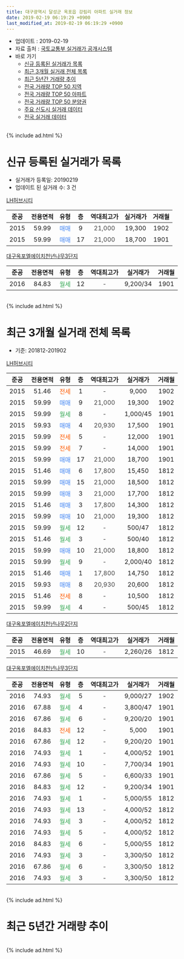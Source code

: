 ```yaml
---
title: 대구광역시 달성군 옥포읍 강림리 아파트 실거래 정보
date: 2019-02-19 06:19:29 +0900
last_modified_at: 2019-02-19 06:19:29 +0900
---
```


* 업데이트 : 2019-02-19
* 자료 출처 : [국토교통부 실거래가 공개시스템](http://rt.molit.go.kr)
* 바로 가기
    * [신규 등록된 실거래가 목록](#신규-등록된-실거래가-목록)
    * [최근 3개월 실거래 전체 목록](#최근-3개월-실거래-전체-목록)
    * [최근 5년간 거래량 추이](#최근-5년간-거래량-추이)
    * [전국 거래량 TOP 50 지역](https://inasie.github.io/apt-trade-info/최근-3개월-전국에서-가장-거래가-많이-발생한-지역)
    * [전국 거래량 TOP 50 아파트](https://inasie.github.io/apt-trade-info/최근-3개월-전국에서-가장-거래가-많이-발생한-아파트)
    * [전국 거래량 TOP 50 분양권](https://inasie.github.io/apt-trade-info/최근-3개월-전국에서-가장-거래가-많이-발생한-분양권)
    * [주요 신도시 실거래 데이터](https://inasie.github.io/apt-trade-info/주요-신도시)
    * [전국 실거래 데이터](https://inasie.github.io/apt-trade-info/전국)
<br>
{% include ad.html %}
<br>

# 신규 등록된 실거래가 목록
* 실거래가 등록일: 20190219
* 업데이트 된 실거래 수: 3 건


[LH허브시티](https://search.naver.com/search.naver?query=%EB%8C%80%EA%B5%AC%EA%B4%91%EC%97%AD%EC%8B%9C+%EB%8B%AC%EC%84%B1%EA%B5%B0+%EC%98%A5%ED%8F%AC%EC%9D%8D+%EA%B0%95%EB%A6%BC%EB%A6%AC+LH%ED%97%88%EB%B8%8C%EC%8B%9C%ED%8B%B0)

|준공|전용면적|유형|층|역대최고가|실거래가|거래월|
|:---:|:---:|:---:|:---:|:---:|:---:|:---:|
|2015|59.99|<span style="color:#4285f3">매매</span>|9|<span style="color:#444444">21,000</span>|19,300|1902|
|2015|59.99|<span style="color:#4285f3">매매</span>|17|<span style="color:#444444">21,000</span>|18,700|1901|

[대구옥포엘에이치천년나무3단지](https://search.naver.com/search.naver?query=%EB%8C%80%EA%B5%AC%EA%B4%91%EC%97%AD%EC%8B%9C+%EB%8B%AC%EC%84%B1%EA%B5%B0+%EC%98%A5%ED%8F%AC%EC%9D%8D+%EA%B0%95%EB%A6%BC%EB%A6%AC+%EB%8C%80%EA%B5%AC%EC%98%A5%ED%8F%AC%EC%97%98%EC%97%90%EC%9D%B4%EC%B9%98%EC%B2%9C%EB%85%84%EB%82%98%EB%AC%B43%EB%8B%A8%EC%A7%80)

|준공|전용면적|유형|층|역대최고가|실거래가|거래월|
|:---:|:---:|:---:|:---:|:---:|:---:|:---:|
|2016|84.83|<span style="color:#34a853">월세</span>|12|<span style="color:#444444">-</span>|9,200/34|1901|


<br>
{% include ad.html %}
<br>

# 최근 3개월 실거래 전체 목록
* 기준: 201812-201902


[LH허브시티](https://search.naver.com/search.naver?query=%EB%8C%80%EA%B5%AC%EA%B4%91%EC%97%AD%EC%8B%9C+%EB%8B%AC%EC%84%B1%EA%B5%B0+%EC%98%A5%ED%8F%AC%EC%9D%8D+%EA%B0%95%EB%A6%BC%EB%A6%AC+LH%ED%97%88%EB%B8%8C%EC%8B%9C%ED%8B%B0)

|준공|전용면적|유형|층|역대최고가|실거래가|거래월|
|:---:|:---:|:---:|:---:|:---:|:---:|:---:|
|2015|51.46|<span style="color:#ff5a00">전세</span>|1|<span style="color:#444444">-</span>|9,000|1902|
|2015|59.99|<span style="color:#4285f3">매매</span>|9|<span style="color:#444444">21,000</span>|19,300|1902|
|2015|59.99|<span style="color:#34a853">월세</span>|8|<span style="color:#444444">-</span>|1,000/45|1901|
|2015|59.93|<span style="color:#4285f3">매매</span>|4|<span style="color:#444444">20,930</span>|17,500|1901|
|2015|59.99|<span style="color:#ff5a00">전세</span>|5|<span style="color:#444444">-</span>|12,000|1901|
|2015|59.99|<span style="color:#ff5a00">전세</span>|7|<span style="color:#444444">-</span>|14,000|1901|
|2015|59.99|<span style="color:#4285f3">매매</span>|17|<span style="color:#444444">21,000</span>|18,700|1901|
|2015|51.46|<span style="color:#4285f3">매매</span>|6|<span style="color:#444444">17,800</span>|15,450|1812|
|2015|59.99|<span style="color:#4285f3">매매</span>|15|<span style="color:#444444">21,000</span>|18,500|1812|
|2015|59.99|<span style="color:#4285f3">매매</span>|3|<span style="color:#444444">21,000</span>|17,700|1812|
|2015|51.46|<span style="color:#4285f3">매매</span>|3|<span style="color:#444444">17,800</span>|14,300|1812|
|2015|59.99|<span style="color:#4285f3">매매</span>|10|<span style="color:#444444">21,000</span>|19,300|1812|
|2015|59.99|<span style="color:#34a853">월세</span>|12|<span style="color:#444444">-</span>|500/47|1812|
|2015|51.46|<span style="color:#34a853">월세</span>|3|<span style="color:#444444">-</span>|500/40|1812|
|2015|59.99|<span style="color:#4285f3">매매</span>|10|<span style="color:#444444">21,000</span>|18,800|1812|
|2015|59.99|<span style="color:#34a853">월세</span>|9|<span style="color:#444444">-</span>|2,000/40|1812|
|2015|51.46|<span style="color:#4285f3">매매</span>|1|<span style="color:#444444">17,800</span>|14,750|1812|
|2015|59.93|<span style="color:#4285f3">매매</span>|8|<span style="color:#444444">20,930</span>|20,600|1812|
|2015|51.46|<span style="color:#ff5a00">전세</span>|8|<span style="color:#444444">-</span>|10,500|1812|
|2015|59.99|<span style="color:#34a853">월세</span>|4|<span style="color:#444444">-</span>|500/45|1812|

[대구옥포엘에이치천년나무2단지](https://search.naver.com/search.naver?query=%EB%8C%80%EA%B5%AC%EA%B4%91%EC%97%AD%EC%8B%9C+%EB%8B%AC%EC%84%B1%EA%B5%B0+%EC%98%A5%ED%8F%AC%EC%9D%8D+%EA%B0%95%EB%A6%BC%EB%A6%AC+%EB%8C%80%EA%B5%AC%EC%98%A5%ED%8F%AC%EC%97%98%EC%97%90%EC%9D%B4%EC%B9%98%EC%B2%9C%EB%85%84%EB%82%98%EB%AC%B42%EB%8B%A8%EC%A7%80)

|준공|전용면적|유형|층|역대최고가|실거래가|거래월|
|:---:|:---:|:---:|:---:|:---:|:---:|:---:|
|2015|46.69|<span style="color:#34a853">월세</span>|10|<span style="color:#444444">-</span>|2,260/26|1812|

[대구옥포엘에이치천년나무3단지](https://search.naver.com/search.naver?query=%EB%8C%80%EA%B5%AC%EA%B4%91%EC%97%AD%EC%8B%9C+%EB%8B%AC%EC%84%B1%EA%B5%B0+%EC%98%A5%ED%8F%AC%EC%9D%8D+%EA%B0%95%EB%A6%BC%EB%A6%AC+%EB%8C%80%EA%B5%AC%EC%98%A5%ED%8F%AC%EC%97%98%EC%97%90%EC%9D%B4%EC%B9%98%EC%B2%9C%EB%85%84%EB%82%98%EB%AC%B43%EB%8B%A8%EC%A7%80)

|준공|전용면적|유형|층|역대최고가|실거래가|거래월|
|:---:|:---:|:---:|:---:|:---:|:---:|:---:|
|2016|74.93|<span style="color:#34a853">월세</span>|5|<span style="color:#444444">-</span>|9,000/27|1902|
|2016|67.88|<span style="color:#34a853">월세</span>|4|<span style="color:#444444">-</span>|3,800/47|1901|
|2016|67.86|<span style="color:#34a853">월세</span>|6|<span style="color:#444444">-</span>|9,200/20|1901|
|2016|84.83|<span style="color:#ff5a00">전세</span>|12|<span style="color:#444444">-</span>|5,000|1901|
|2016|67.86|<span style="color:#34a853">월세</span>|12|<span style="color:#444444">-</span>|9,200/20|1901|
|2016|74.93|<span style="color:#34a853">월세</span>|1|<span style="color:#444444">-</span>|4,000/52|1901|
|2016|74.93|<span style="color:#34a853">월세</span>|10|<span style="color:#444444">-</span>|7,700/34|1901|
|2016|67.86|<span style="color:#34a853">월세</span>|5|<span style="color:#444444">-</span>|6,600/33|1901|
|2016|84.83|<span style="color:#34a853">월세</span>|12|<span style="color:#444444">-</span>|9,200/34|1901|
|2016|74.93|<span style="color:#34a853">월세</span>|1|<span style="color:#444444">-</span>|5,000/55|1812|
|2016|74.93|<span style="color:#34a853">월세</span>|13|<span style="color:#444444">-</span>|4,000/52|1812|
|2016|74.93|<span style="color:#34a853">월세</span>|3|<span style="color:#444444">-</span>|4,000/52|1812|
|2016|74.93|<span style="color:#34a853">월세</span>|5|<span style="color:#444444">-</span>|4,000/52|1812|
|2016|84.83|<span style="color:#34a853">월세</span>|6|<span style="color:#444444">-</span>|5,000/55|1812|
|2016|74.93|<span style="color:#34a853">월세</span>|3|<span style="color:#444444">-</span>|3,300/50|1812|
|2016|67.86|<span style="color:#34a853">월세</span>|6|<span style="color:#444444">-</span>|3,300/50|1812|
|2016|74.93|<span style="color:#34a853">월세</span>|3|<span style="color:#444444">-</span>|3,300/50|1812|


<br>
{% include ad.html %}
<br>

# 최근 5년간 거래량 추이


<div style="width:100%;">
    <canvas id="deal_progress" height="200"></canvas>
</div>

<script>
new Chart(document.getElementById("deal_progress"), {
    type: 'line',
    data: {
        labels: ['201402','201403','201404','201405','201406','201407','201408','201409','201410','201411','201412','201501','201502','201503','201504','201505','201506','201507','201508','201509','201510','201511','201512','201601','201602','201603','201604','201605','201606','201607','201608','201609','201610','201611','201612','201701','201702','201703','201704','201705','201706','201707','201708','201709','201710','201711','201712','201801','201802','201803','201804','201805','201806','201807','201808','201809','201810','201811','201812','201901','201902'],
        datasets: [{
            label: '매매',
            pointRadius: 1,
            data: [0, 0, 0, 0, 0, 0, 0, 0, 0, 0, 0, 0, 0, 0, 0, 1, 1, 9, 7, 2, 0, 0, 0, 1, 1, 0, 4, 3, 1, 3, 6, 6, 7, 2, 1, 1, 5, 6, 6, 9, 8, 8, 11, 12, 5, 9, 8, 8, 5, 7, 7, 3, 5, 7, 5, 3, 6, 3, 8, 2, 1],
            borderColor: "rgba(255, 201, 14, 1)",
            backgroundColor: "rgba(255, 201, 14, 0.5)",
            fill: false,
            lineTension: 0
        },{
            label: '전월세',
            pointRadius: 1,
            data: [0, 0, 0, 0, 0, 0, 0, 0, 0, 0, 0, 0, 1, 29, 20, 51, 41, 40, 18, 3, 8, 1, 2, 7, 8, 30, 44, 17, 9, 4, 3, 2, 7, 7, 13, 6, 6, 16, 44, 14, 21, 21, 23, 11, 16, 8, 9, 11, 6, 7, 17, 85, 37, 18, 12, 6, 3, 6, 14, 11, 2],
            borderColor: "rgba(0, 141, 185, 1)",
            backgroundColor: "rgba(0, 141, 185, 0.5)",
            fill: false,
            lineTension: 0
        }
        ]
    },
    options: {
        responsive: true,
        title: {
            display: false
        },
        tooltips: {
            mode: 'index',
            intersect: false
        },
        hover: {
            mode: 'nearest',
            intersect: true
        },
        scales: {
            xAxes: [{
                display: true,
                scaleLabel: {
                    display: true,
                    labelString: '년/월'
                }
            }],
            yAxes: [{
                display: true,
                ticks: {
                    suggestedMin: 0,
                },
                scaleLabel: {
                    display: true,
                    labelString: '실거래 수'
                }
            }]
        }
    }
});

</script>


<br>
{% include ad.html %}
<br>

